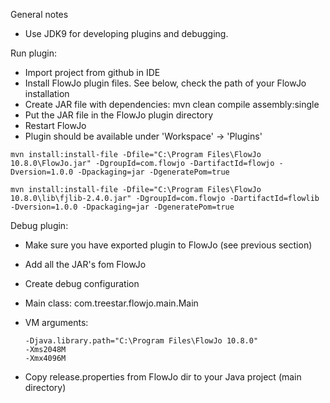 General notes 

- Use JDK9 for developing plugins and debugging.

Run plugin:
* Import project from github in IDE
* Install FlowJo plugin files. See below, check the path of your FlowJo installation
* Create JAR file with dependencies: mvn clean compile assembly:single
* Put the JAR file in the FlowJo plugin directory
* Restart FlowJo
* Plugin should be available under 'Workspace' -> 'Plugins'

```
mvn install:install-file -Dfile="C:\Program Files\FlowJo 10.8.0\FlowJo.jar" -DgroupId=com.flowjo -DartifactId=flowjo -Dversion=1.0.0 -Dpackaging=jar -DgeneratePom=true

mvn install:install-file -Dfile="C:\Program Files\FlowJo 10.8.0\lib\fjlib-2.4.0.jar" -DgroupId=com.flowjo -DartifactId=flowlib -Dversion=1.0.0 -Dpackaging=jar -DgeneratePom=true
```

Debug plugin:

* Make sure you have exported plugin to FlowJo (see previous section)
* Add all the JAR's fom FlowJo
* Create debug configuration
* Main class: com.treestar.flowjo.main.Main
* VM arguments:

	```
	-Djava.library.path="C:\Program Files\FlowJo 10.8.0"
	-Xms2048M
	-Xmx4096M
	```
* Copy release.properties from FlowJo dir to your Java project (main directory)
